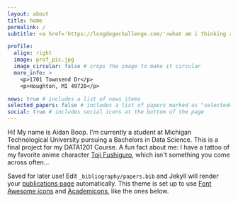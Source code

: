 ```yaml
---
layout: about
title: home
permalink: /
subtitle: <a href='https://longdogechallenge.com/'>what am i thinking about currently</a>. Data Science Student at MTU. Every thought we think is creating our future.

profile:
  align: right
  image: prof_pic.jpg
  image_circular: false # crops the image to make it circular
  more_info: >
    <p>1701 Townsend Dr</p>
    <p>Houghton, MI 49720</p>

news: true # includes a list of news items
selected_papers: false # includes a list of papers marked as "selected={true}"
social: true # includes social icons at the bottom of the page
---
```


Hi! My name is Aidan Boop. I'm currently a student at Michigan Technological University pursuing a Bachelors in Data Science. This is a final project for my DATA1201 Course. A fun fact about me: I have a tattoo of my favorite anime character [Toji Fushiguro](http://reddit.com), which isn't something you come across often...












Saved for later use!
Edit `_bibliography/papers.bib` and Jekyll will render your [publications page](/al-folio/publications/) automatically.
This theme is set up to use [Font Awesome icons](https://fontawesome.com/) and [Academicons](https://jpswalsh.github.io/academicons/), like the ones below.
